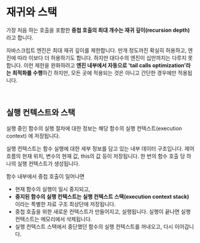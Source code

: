# 재귀와 스택

가장 처음 하는 호출을 포함한 **중첩 호출의 최대 개수는 재귀 깊이(recursion depth)** 라고 합니다.

자바스크립트 엔진은 최대 재귀 깊이를 제한합니다. 
만개 정도까진 확실히 허용하고, 엔진에 따라 이보다 더 허용하기도 합니다. 
하지만 대다수의 엔진이 십만까지는 다루지 못합니다. 
이런 제한을 완화하려고 **엔진 내부에서 자동으로 'tail calls optimization’라는 최적화를 수행**하긴 하지만, 모든 곳에 적용되는 것은 아니고 간단한 경우에만 적용됩니다.

<br>

## 실행 컨텍스트와 스택

실행 중인 함수의 실행 절차에 대한 정보는 해당 함수의 실행 컨텍스트(execution context) 에 저장됩니다.

실행 컨텍스트는 함수 실행에 대한 세부 정보를 담고 있는 내부 데이터 구조입니다. 
제어 흐름의 현재 위치, 변수의 현재 값, this의 값 등이 저장됩니다.
한 번의 함수 호출 당 하나의 실행 컨텍스트가 생성됩니다.

함수 내부에서 중첩 호출이 일어나면

* 현재 함수의 실행이 일시 중지되고,
* **중지된 함수의 실행 컨텍스트는 실행 컨텍스트 스택(execution context stack)** 이라는 특별한 자료 구조 최상단에 저장됩니다.
* 중첩 호출을 위한 새로운 컨텍스트가 만들어지고, 실행됩니다. 실행이 끝나면 실행 컨텍스트는 메모리에서 삭제됩니다.
* 실행 컨텍스트 스택에서 중단했던 함수의 실행 컨텍스트를 꺼내오고, 다시 이어갑니다.

